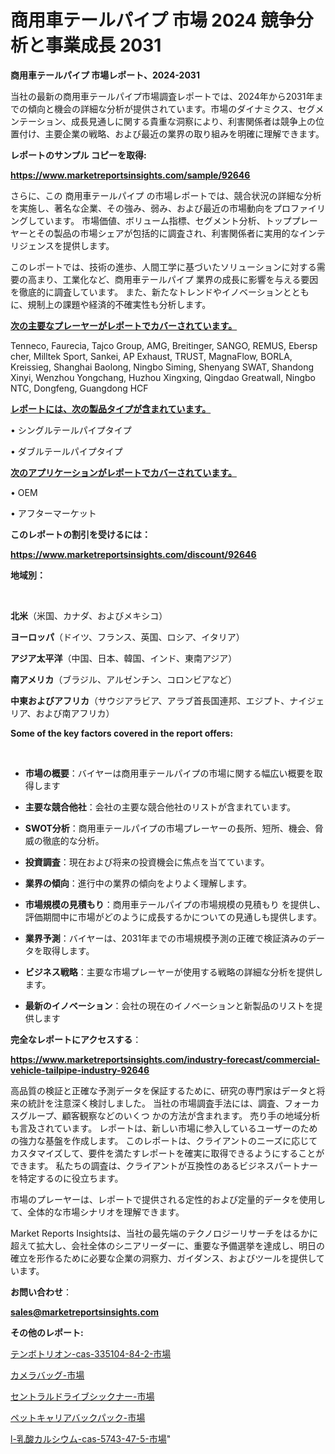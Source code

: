 # 商用車テールパイプ 市場 2024 競争分析と事業成長 2031

<strong>商用車テールパイプ 市場レポート、2024-2031</strong>

当社の最新の商用車テールパイプ市場調査レポートでは、2024年から2031年までの傾向と機会の詳細な分析が提供されています。市場のダイナミクス、セグメンテーション、成長見通しに関する貴重な洞察により、利害関係者は競争上の位置付け、主要企業の戦略、および最近の業界の取り組みを明確に理解できます。



<strong>レポートのサンプル コピーを取得:</strong> <a href=https://www.marketreportsinsights.com/sample/92646>

<strong><u>https://www.marketreportsinsights.com/sample/92646</u></strong></a>

さらに、この 商用車テールパイプ の市場レポートでは、競合状況の詳細な分析を実施し、著名な企業、その強み、弱み、および最近の市場動向をプロファイリングしています。 市場価値、ボリューム指標、セグメント分析、トッププレーヤーとその製品の市場シェアが包括的に調査され、利害関係者に実用的なインテリジェンスを提供します。

このレポートでは、技術の進歩、人間工学に基づいたソリューションに対する需要の高まり、工業化など、商用車テールパイプ 業界の成長に影響を与える要因を徹底的に調査しています。 また、新たなトレンドやイノベーションとともに、規制上の課題や経済的不確実性も分析します。



<strong><u>次の主要なプレーヤーがレポートでカバーされています。</u></strong>

Tenneco, Faurecia, Tajco Group, AMG, Breitinger, SANGO, REMUS, Ebersp cher, Milltek Sport, Sankei, AP Exhaust, TRUST, MagnaFlow, BORLA, Kreissieg, Shanghai Baolong, Ningbo Siming, Shenyang SWAT, Shandong Xinyi, Wenzhou Yongchang, Huzhou Xingxing, Qingdao Greatwall, Ningbo NTC, Dongfeng, Guangdong HCF



<strong><u><b>レポートには、次の製品タイプが含まれています。</b></u></strong>

• シングルテールパイプタイプ

• ダブルテールパイプタイプ



<strong><u><b>次のアプリケーションがレポートでカバーされています。</b></u></strong>

• OEM

• アフターマーケット



<strong><b>このレポートの割引を受けるには：</b></strong>

<a href=https://www.marketreportsinsights.com/discount/92646>

<strong><u>https://www.marketreportsinsights.com/discount/92646</u></strong></a>



<strong>地域別：</strong>

<strong> </strong>



<strong>北米</strong>（米国、カナダ、およびメキシコ）



<strong>ヨーロッパ</strong>（ドイツ、フランス、英国、ロシア、イタリア）



<strong>アジア太平洋</strong>（中国、日本、韓国、インド、東南アジア）



<strong>南アメリカ</strong>（ブラジル、アルゼンチン、コロンビアなど）



<strong>中東およびアフリカ</strong>（サウジアラビア、アラブ首長国連邦、エジプト、ナイジェリア、および南アフリカ）



<strong>Some of the key factors covered in the report offers:</strong>

<strong> </strong>
<ul>
  <li>

<strong>市場の概要</strong>：バイヤーは商用車テールパイプの市場に関する幅広い概要を取得します</li>
  <li>

<strong>主要な競合他社</strong>：会社の主要な競合他社のリストが含まれています。</li>
  <li>

<strong>SWOT分析</strong>：商用車テールパイプの市場プレーヤーの長所、短所、機会、脅威の徹底的な分析。</li>
  <li>

<strong>投資調査</strong>：現在および将来の投資機会に焦点を当てています。</li>
  <li>

<strong>業界の傾向</strong>：進行中の業界の傾向をよりよく理解します。</li>
  <li>

<strong>市場規模の見積もり</strong>：商用車テールパイプの市場規模の見積もり を提供し、評価期間中に市場がどのように成長するかについての見通しも提供します。</li>
  <li>

<strong>業界予測</strong>：バイヤーは、2031年までの市場規模予測の正確で検証済みのデータを取得します。</li>
  <li>

<strong>ビジネス戦略</strong>：主要な市場プレーヤーが使用する戦略の詳細な分析を提供します。</li>
  <li>

<strong>最新のイノベーション</strong>：会社の現在のイノベーションと新製品のリストを提供します</li>
</ul>


<strong>完全なレポートにアクセスする</strong>：

<a href=https://www.marketreportsinsights.com/industry-forecast/commercial-vehicle-tailpipe-industry-92646>

<strong><u>https://www.marketreportsinsights.com/industry-forecast/commercial-vehicle-tailpipe-industry-92646</u></strong></a>

高品質の検証と正確な予測データを保証するために、研究の専門家はデータと将来の統計を注意深く検討しました。 当社の市場調査手法には、調査、フォーカスグループ、顧客観察などのいくつ かの方法が含まれます。 売り手の地域分析も言及されています。 レポートは、新しい市場に参入しているユーザーのための強力な基盤を作成します。 このレポートは、クライアントのニーズに応じてカスタマイズして、要件を満たすレポートを確実に取得できるようにすることができます。 私たちの調査は、クライアントが互換性のあるビジネスパートナーを特定するのに役立ちます。

市場のプレーヤーは、レポートで提供される定性的および定量的データを使用して、全体的な市場シナリオを理解できます。

Market Reports Insightsは、当社の最先端のテクノロジーリサーチをはるかに超えて拡大し、会社全体のシニアリーダーに、重要な予備選挙を達成し、明日の確立を形作るために必要な企業の洞察力、ガイダンス、およびツールを提供しています。



<strong><b>お問い合わせ</b></strong>：

<a href=mailto:sales@marketreportsinsights.com>

<strong><u>sales@marketreportsinsights.com</u></strong></a>



<strong>その他のレポート:</strong>

<a href=https://www.linkedin.com/pulse/テンボトリオン-cas-335104-84-2-市場-2023-swot-分析と成長率-2030-pr-news-hub-wjb6f/>テンボトリオン-cas-335104-84-2-市場</a>

<a href=https://www.linkedin.com/pulse/カメラバッグ-市場-2030-年までの需要に焦点を当てた-2023-年調査レポート-mvi2f/>カメラバッグ-市場</a>

<a href=https://www.linkedin.com/pulse/セントラルドライブシックナー-市場-2023-競争分析と事業成長-2030-xl2of/>セントラルドライブシックナー-市場</a>

<a href=https://www.linkedin.com/pulse/ペットキャリアバックパック-市場-2023-年のダイナミクスとビジネストレンド-dsduf/>ペットキャリアバックパック-市場</a>

<a href=https://www.linkedin.com/pulse/l-乳酸カルシウム-cas-5743-47-5-市場-2030-年までの需要に焦点を当てた-ooaqf/>l-乳酸カルシウム-cas-5743-47-5-市場</a>"

